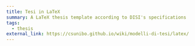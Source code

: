 ```yaml
---
title: Tesi in LaTeX
summary: A LaTeX thesis template according to DISI's specifications
tags:
  - thesis
external_link: https://csunibo.github.io/wiki/modelli-di-tesi/latex/
---
```

